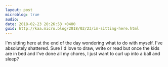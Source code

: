 ```yaml
---
layout: post
microblog: true
audio: 
date: 2018-02-23 20:26:53 +0400
guid: http://kaa.micro.blog/2018/02/23/im-sitting-here.html
---
```

I'm sitting here at the end of the day wondering what to do with myself. I've absolutely shattered. Sure I'd love to draw, write or read but once the kids are in bed and I've done all my chores, I just want to curl up into a ball and sleep?
